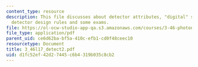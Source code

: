 ```yaml
---
content_type: resource
description: This file discusses about detector attributes, "digital" sensitivity,
  detector design rules and some exams.
file: https://ol-ocw-studio-app-qa.s3.amazonaws.com/courses/3-46-photonic-materials-and-devices-spring-2006/d1fc52ef42d27445c6b4319b035c8cb2_3_46l17_detect2.pdf
file_type: application/pdf
parent_uid: ce6d62ba-bf5a-410c-efb1-cd0f48ceec10
resourcetype: Document
title: 3_46l17_detect2.pdf
uid: d1fc52ef-42d2-7445-c6b4-319b035c8cb2
---
```

